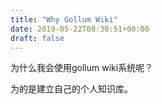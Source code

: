 ```yaml
---
title: "Why Gollum Wiki"
date: 2019-05-22T08:30:51+08:00
draft: false
---
```


为什么我会使用gollum wiki系统呢？

为的是建立自己的个人知识库。
